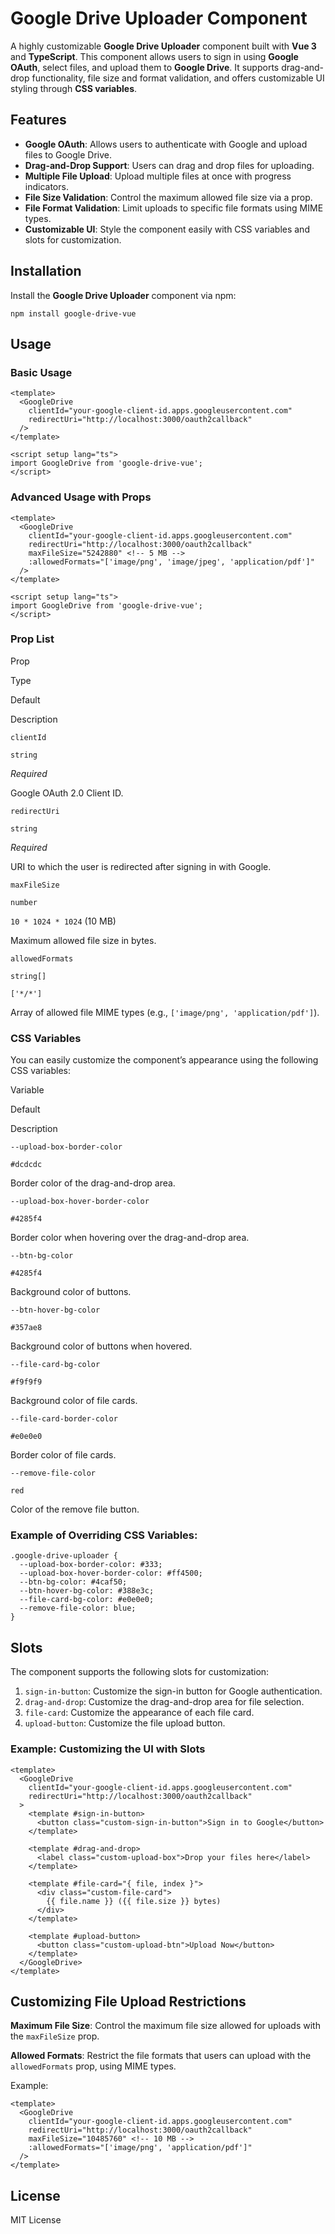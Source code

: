 Google Drive Uploader Component
===============================

A highly customizable **Google Drive Uploader** component built with **Vue 3** and **TypeScript**. This component allows users to sign in using **Google OAuth**, select files, and upload them to **Google Drive**. It supports drag-and-drop functionality, file size and format validation, and offers customizable UI styling through **CSS variables**.

Features
--------

*   **Google OAuth**: Allows users to authenticate with Google and upload files to Google Drive.
*   **Drag-and-Drop Support**: Users can drag and drop files for uploading.
*   **Multiple File Upload**: Upload multiple files at once with progress indicators.
*   **File Size Validation**: Control the maximum allowed file size via a prop.
*   **File Format Validation**: Limit uploads to specific file formats using MIME types.
*   **Customizable UI**: Style the component easily with CSS variables and slots for customization.

Installation
------------

Install the **Google Drive Uploader** component via npm:

    npm install google-drive-vue
    

Usage
-----

### Basic Usage

    <template>
      <GoogleDrive
        clientId="your-google-client-id.apps.googleusercontent.com"
        redirectUri="http://localhost:3000/oauth2callback"
      />
    </template>
    
    <script setup lang="ts">
    import GoogleDrive from 'google-drive-vue';
    </script>
    

### Advanced Usage with Props

    <template>
      <GoogleDrive
        clientId="your-google-client-id.apps.googleusercontent.com"
        redirectUri="http://localhost:3000/oauth2callback"
        maxFileSize="5242880" <!-- 5 MB -->
        :allowedFormats="['image/png', 'image/jpeg', 'application/pdf']"
      />
    </template>
    
    <script setup lang="ts">
    import GoogleDrive from 'google-drive-vue';
    </script>
    

### Prop List

Prop

Type

Default

Description

`clientId`

`string`

_Required_

Google OAuth 2.0 Client ID.

`redirectUri`

`string`

_Required_

URI to which the user is redirected after signing in with Google.

`maxFileSize`

`number`

`10 * 1024 * 1024` (10 MB)

Maximum allowed file size in bytes.

`allowedFormats`

`string[]`

`['*/*']`

Array of allowed file MIME types (e.g., `['image/png', 'application/pdf']`).

### CSS Variables

You can easily customize the component’s appearance using the following CSS variables:

Variable

Default

Description

`--upload-box-border-color`

`#dcdcdc`

Border color of the drag-and-drop area.

`--upload-box-hover-border-color`

`#4285f4`

Border color when hovering over the drag-and-drop area.

`--btn-bg-color`

`#4285f4`

Background color of buttons.

`--btn-hover-bg-color`

`#357ae8`

Background color of buttons when hovered.

`--file-card-bg-color`

`#f9f9f9`

Background color of file cards.

`--file-card-border-color`

`#e0e0e0`

Border color of file cards.

`--remove-file-color`

`red`

Color of the remove file button.

### Example of Overriding CSS Variables:

    .google-drive-uploader {
      --upload-box-border-color: #333;
      --upload-box-hover-border-color: #ff4500;
      --btn-bg-color: #4caf50;
      --btn-hover-bg-color: #388e3c;
      --file-card-bg-color: #e0e0e0;
      --remove-file-color: blue;
    }
    

Slots
-----

The component supports the following slots for customization:

1.  `sign-in-button`: Customize the sign-in button for Google authentication.
2.  `drag-and-drop`: Customize the drag-and-drop area for file selection.
3.  `file-card`: Customize the appearance of each file card.
4.  `upload-button`: Customize the file upload button.

### Example: Customizing the UI with Slots

    <template>
      <GoogleDrive
        clientId="your-google-client-id.apps.googleusercontent.com"
        redirectUri="http://localhost:3000/oauth2callback"
      >
        <template #sign-in-button>
          <button class="custom-sign-in-button">Sign in to Google</button>
        </template>
    
        <template #drag-and-drop>
          <label class="custom-upload-box">Drop your files here</label>
        </template>
    
        <template #file-card="{ file, index }">
          <div class="custom-file-card">
            {{ file.name }} ({{ file.size }} bytes)
          </div>
        </template>
    
        <template #upload-button>
          <button class="custom-upload-btn">Upload Now</button>
        </template>
      </GoogleDrive>
    </template>
    

Customizing File Upload Restrictions
------------------------------------

**Maximum File Size**: Control the maximum file size allowed for uploads with the `maxFileSize` prop.

**Allowed Formats**: Restrict the file formats that users can upload with the `allowedFormats` prop, using MIME types.

Example:

    <template>
      <GoogleDrive
        clientId="your-google-client-id.apps.googleusercontent.com"
        redirectUri="http://localhost:3000/oauth2callback"
        maxFileSize="10485760" <!-- 10 MB -->
        :allowedFormats="['image/png', 'application/pdf']"
      />
    </template>
    

License
-------

MIT License